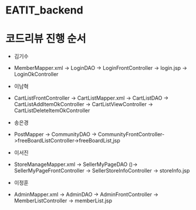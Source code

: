 # EATIT_backend
# 코드리뷰 진행 순서


- 김기수
- MemberMapper.xml -> LoginDAO -> LoginFrontController -> login.jsp -> LoginOkController

- 이남혁
-  CartListFrontController -> CartListMapper.xml -> CartListDAO -> CartListAddItemOkController -> CartListViewController -> CartListDeleteItemOkController

- 송은경
- PostMapper -> CommunityDAO -> CommunityFrontController->freeBoardListController->freeBoardList,jsp
  

- 이서진
- StoreManageMapper.xml -> SellerMyPageDAO ()-> SellerMyPageFrontController -> SellerStoreInfoController -> storeInfo.jsp


- 이정훈
- AdminMapper.xml -> AdminDAO -> AdminFrontController -> MemberListController -> memberList.jsp
